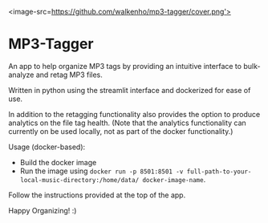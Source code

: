 <image-src=https://github.com/walkenho/mp3-tagger/cover.png'>

# MP3-Tagger

An app to help organize MP3 tags by providing an intuitive interface to bulk-analyze and retag MP3 files.

Written in python using the streamlit interface and dockerized for ease of use.

In addition to the retagging functionality also provides the option to produce analytics on the file tag health.
(Note that the analytics functionality can currently on be used locally, not as part of the docker functionality.)

Usage (docker-based):
* Build the docker image 
* Run the image using `docker run -p 8501:8501 -v full-path-to-your-local-music-directory:/home/data/ docker-image-name`.

Follow the instructions provided at the top of the app. 

Happy Organizing! :) 